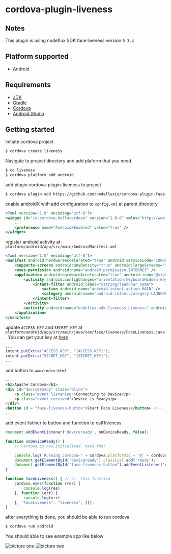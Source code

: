 # cordova-plugin-liveness

## Notes
This plugin is using nodeflux SDK face liveness version `0.3.4`

## Platform supported

- Android

## Requirements

- [JDK](https://adoptopenjdk.net/installation.html)
- [Gradle](https://gradle.org/install/)
- [Cordova](https://cordova.apache.org/)
- [Android Studio](https://developer.android.com/studio?gclid=CjwKCAjw-qeFBhAsEiwA2G7Nly4NAfkF6Z2ct5BNm_lFwrkiv-VgWwQK4o_AHhBJ6ycus8uWRkDWKRoCUKYQAvD_BwE&gclsrc=aw.ds)

## Getting started

Initiate cordova project

```bash
$ cordova create liveness
```

Navigate to project directory and add plaform that you need.

```bash
$ cd liveness
$ cordova platform add android
```

add plugin cordova-plugin-liveness to project

```bash
$ cordova plugin add https://github.com/nodefluxio/cordova-plugin-face-liveness
```

enable androidX with add configuration to `config.xml` at parent directory

```xml
<?xml version='1.0' encoding='utf-8'?>
<widget id="io.cordova.hellocordova" version="1.0.0" xmlns="http://www.w3.org/ns/widgets" xmlns:cdv="http://cordova.apache.org/ns/1.0">
    ...
    <preference name="AndroidXEnabled" value="true" />
</widget>

```

register android activity at `platform/android/app/src/main/AndroidManifest.xml`

```xml
<?xml version='1.0' encoding='utf-8'?>
<manifest android:hardwareAccelerated="true" android:versionCode="10000" android:versionName="1.0.0" package="io.cordova.hellocordova" xmlns:android="http://schemas.android.com/apk/res/android">
    <supports-screens android:anyDensity="true" android:largeScreens="true" android:normalScreens="true" android:resizeable="true" android:smallScreens="true" android:xlargeScreens="true" />
    <uses-permission android:name="android.permission.INTERNET" />
    <application android:hardwareAccelerated="true" android:icon="@mipmap/ic_launcher" android:label="@string/app_name" android:supportsRtl="true">
        <activity android:configChanges="orientation|keyboardHidden|keyboard|screenSize|locale|smallestScreenSize|screenLayout|uiMode" android:label="@string/activity_name" android:launchMode="singleTop" android:name="MainActivity" android:theme="@android:style/Theme.DeviceDefault.NoActionBar" android:windowSoftInputMode="adjustResize">
            <intent-filter android:label="@string/launcher_name">
                <action android:name="android.intent.action.MAIN" />
                <category android:name="android.intent.category.LAUNCHER" />
            </intent-filter>
        </activity>
        <activity android:name="nodeflux.sdk.liveness.Liveness" android:theme="@style/Theme.AppCompat.Light" />  <!--  this line of code -->
    </application>
</manifest>

```

update `ACCESS_KEY` and `SECRET_KEY` at `platform/android/app/src/main/java/com/face/liveness/FaceLiveness.java`. You can get your key at [here](https://cloud.nodeflux.io/)

```java
...
intent.putExtra("ACCESS_KEY", "{ACCESS_KEY}");
intent.putExtra("SECRET_KEY", "{SECRET_KEY}");
...
```

add button to `www/index.html`

```html
...
<h1>Apache Cordova</h1>
<div id="deviceready" class="blink">
    <p class="event listening">Connecting to Device</p>
    <p class="event received">Device is Ready</p>
</div>
<button id = "face-liveness-button">Start Face Liveness</button> <!--  <-- this line of code -->
...
```

add event listiner to button and function to call liveness

```javascript
document.addEventListener('deviceready', onDeviceReady, false);

function onDeviceReady() {
    // Cordova is now initialized. Have fun!

    console.log('Running cordova-' + cordova.platformId + '@' + cordova.version);
    document.getElementById('deviceready').classList.add('ready');
    document.getElementById("face-liveness-button").addEventListener("click", faceLiveness); // <-- this line of code
}

function faceLiveness() { // <-- this function
    cordova.exec(function (res) {
        console.log(res)
    }, function (err) {
        console.log(err)
    }, "FaceLiveness", "liveness", []);
}
```

after everything is done, you should be able to run cordova

```bash
$ cordova run android
```

You should able to see example app like below

![picture one](assets/pic1.png)
![picture two](assets/pic2.png)